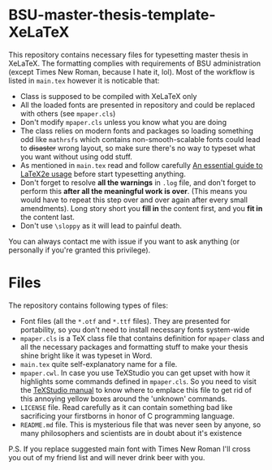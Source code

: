 # BSU-master-thesis-template-XeLaTeX
This repository contains necessary files for typesetting master thesis in XeLaTeX. The formatting complies with requirements of BSU administration (except Times New Roman, because I hate it, lol). Most of the workflow is listed in `main.tex` however it is noticable that:
- Class is supposed to be compiled with XeLaTeX only
- All the loaded fonts are presented in repository and could be replaced with others (see `mpaper.cls`)
- Don't modify `mpaper.cls` unless you know what you are doing
- The class relies on modern fonts and packages so loading something odd like `mathrsfs` which contains non-smooth-scalable fonts could lead to ~~disaster~~ wrong layout, so make sure there's no way to typeset what you want without using odd stuff.
- As mentioned in `main.tex` read and follow carefully [An essential guide to LaTeX2e usage](http://anorien.csc.warwick.ac.uk/mirrors/CTAN/info/l2tabu/english/l2tabuen.pdf) before start typesetting anything.
- Don't forget to resolve **all the warnings** in `.log` file, and don't forget to perform this **after all the meaningful work is over**. (This means you would have to repeat this step over and over again after every small amendments). Long story short you __fill in__ the content first, and you __fit in__ the content last.
- Don't use `\sloppy` as it will lead to painful death.

You can always contact me with issue if you want to ask anything (or personally if you're granted this privilege).

# Files
The repository contains following types of files:
- Font files (all the `*.otf` and `*.ttf` files). They are presented for portability, so you don't need to install necessary fonts system-wide
- `mpaper.cls` is a TeX class file that contains definition for `mpaper` class and all the necessary packages and formatting stuff to make your thesis shine bright like it was typeset in Word.
- `main.tex` quite self-explanatory name for a file.
- `mpaper.cwl`. In case you use TeXStudio you can get upset with how it highlights some commands defined in `mpaper.cls`. So you need to visit the [TeXStudio manual](https://texstudio-org.github.io/background.html#description-of-the-cwl-format) to know where to emplace this file to get rid of this annoying yellow boxes around the 'unknown' commands.
- `LICENSE` file. Read carefully as it can contain something bad like sacrificing your firstborns in honor of C programming language.
- `README.md` file. This is mysterious file that was never seen by anyone, so many philosophers and scientists are in doubt about it's existence

P.S. If you replace suggested main font with Times New Roman I'll cross you out of my friend list and will never drink beer with you.